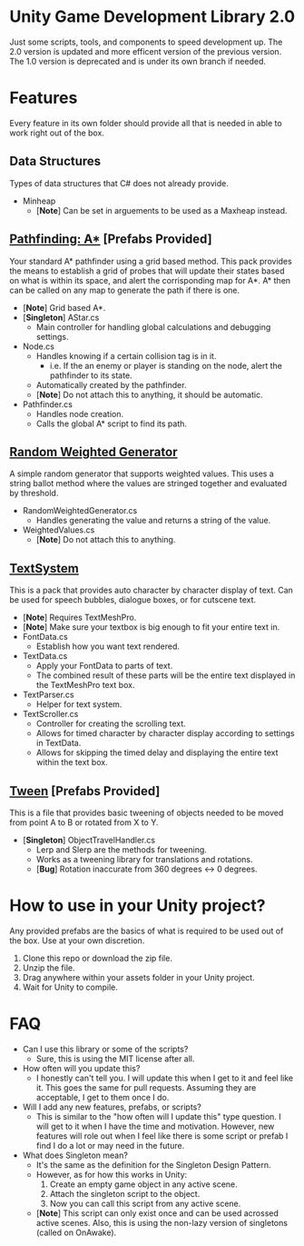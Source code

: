 # Unity Game Development Library 2.0
Just some scripts, tools, and components to speed development up. The 2.0 version is updated and more efficent version of the previous version. The 1.0 version is deprecated and is under its own branch if needed.

# Features
Every feature in its own folder should provide all that is needed in able to work right out of the box.

## Data Structures
Types of data structures that C# does not already provide.
- Minheap
    - [**Note**] Can be set in arguements to be used as a Maxheap instead.

## [Pathfinding: A*](https://github.com/JerenRaquel/Unity-GameDev-Library/blob/master/Astar/README.md) [**Prefabs Provided**]
Your standard A* pathfinder using a grid based method. This pack provides the means to establish a grid of probes that will update their states based on what is within its space, and alert the corrisponding map for A*. A* then can be called on any map to generate the path if there is one.
- [**Note**] Grid based A*.
- [**Singleton**] AStar.cs
    - Main controller for handling global calculations and debugging settings.
- Node.cs
    - Handles knowing if a certain collision tag is in it.
        - i.e. If the an enemy or player is standing on the node, alert the pathfinder to its state.
    - Automatically created by the pathfinder.
    - [**Note**] Do not attach this to anything, it should be automatic.
- Pathfinder.cs
    - Handles node creation.
    - Calls the global A* script to find its path.

## [Random Weighted Generator]()
A simple random generator that supports weighted values. This uses a string ballot method where the values are stringed together and evaluated by threshold.
- RandomWeightedGenerator.cs
    - Handles generating the value and returns a string of the value.
- WeightedValues.cs
    - [**Note**] Do not attach this to anything.
## [TextSystem](https://github.com/JerenRaquel/Unity-GameDev-Library/blob/master/Text%20Scroller/README.md)
This is a pack that provides auto character by character display of text. Can be used for speech bubbles, dialogue boxes, or for cutscene text.
- [**Note**] Requires TextMeshPro.
- [**Note**] Make sure your textbox is big enough to fit your entire text in.
- FontData.cs
    - Establish how you want text rendered.
- TextData.cs
    - Apply your FontData to parts of text.
    - The combined result of these parts will be the entire text displayed in the TextMeshPro text box.
- TextParser.cs
    - Helper for text system.
- TextScroller.cs
    - Controller for creating the scrolling text.
    - Allows for timed character by character display according to settings in TextData.
    - Allows for skipping the timed delay and displaying the entire text within the text box.

## [Tween](https://github.com/JerenRaquel/Unity-GameDev-Library/blob/master/Tween/README.md) [**Prefabs Provided**]
This is a file that provides basic tweening of objects needed to be moved from point A to B or rotated from X to Y.
- [**Singleton**] ObjectTravelHandler.cs
    - Lerp and Slerp are the methods for tweening.
    - Works as a tweening library for translations and rotations.
    - [**Bug**] Rotation inaccurate from 360 degrees <-> 0 degrees.

# How to use in your Unity project?
Any provided prefabs are the basics of what is required to be used out of the box. Use at your own discretion.
1. Clone this repo or download the zip file.
2. Unzip the file.
3. Drag anywhere within your assets folder in your Unity project.
4. Wait for Unity to compile.

# FAQ
- Can I use this library or some of the scripts?
    - Sure, this is using the MIT license after all.
- How often will you update this?
    - I honestly can't tell you. I will update this when I get to it and feel like it. This goes the same for pull requests. Assuming they are acceptable, I get to them once I do.
- Will I add any new features, prefabs, or scripts?
    - This is similar to the "how often will I update this" type question. I will get to it when I have the time and motivation. However, new features will role out when I feel like there is some script or prefab I find I do a lot or may need in the future.
- What does Singleton mean?
    - It's the same as the definition for the Singleton Design Pattern. 
    - However, as for how this works in Unity:
        1. Create an empty game object in any active scene.
        2. Attach the singleton script to the object.
        3. Now you can call this script from any active scene.
    - [**Note**] This script can only exist once and can be used acrossed active scenes. Also, this is using the non-lazy version of singletons (called on OnAwake).
